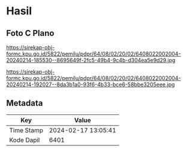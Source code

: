 # Hasil

## Foto C Plano

https://sirekap-obj-formc.kpu.go.id/5822/pemilu/pdpr/64/08/02/20/02/6408022002004-20240214-185530--8695649f-2fc5-49b4-9c4b-d304ea5e9d29.jpg

https://sirekap-obj-formc.kpu.go.id/5822/pemilu/pdpr/64/08/02/20/02/6408022002004-20240214-192027--8da3b1a0-93f6-4b33-bce6-58bbe3205eee.jpg


## Metadata

| Key        | Value               |
| ---------- | ------------------- |
| Time Stamp | 2024-02-17 13:05:41 |
| Kode Dapil | 6401                |



